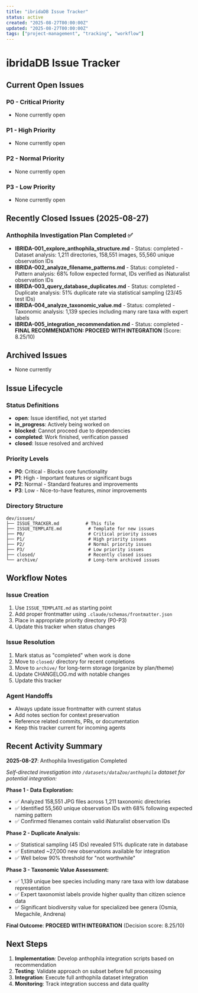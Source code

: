 ```yaml
---
title: "ibridaDB Issue Tracker"
status: active
created: "2025-08-27T00:00:00Z"
updated: "2025-08-27T00:00:00Z"
tags: ["project-management", "tracking", "workflow"]
---
```


# ibridaDB Issue Tracker

## Current Open Issues

### P0 - Critical Priority
- None currently open

### P1 - High Priority
- None currently open

### P2 - Normal Priority  
- None currently open

### P3 - Low Priority
- None currently open

## Recently Closed Issues (2025-08-27)

### Anthophila Investigation Plan Completed ✅
- **IBRIDA-001_explore_anthophila_structure.md** - Status: completed - Dataset analysis: 1,211 directories, 158,551 images, 55,560 unique observation IDs
- **IBRIDA-002_analyze_filename_patterns.md** - Status: completed - Pattern analysis: 68% follow expected format, IDs verified as iNaturalist observation IDs
- **IBRIDA-003_query_database_duplicates.md** - Status: completed - Duplicate analysis: 51% duplicate rate via statistical sampling (23/45 test IDs)
- **IBRIDA-004_analyze_taxonomic_value.md** - Status: completed - Taxonomic analysis: 1,139 species including many rare taxa with expert labels
- **IBRIDA-005_integration_recommendation.md** - Status: completed - **FINAL RECOMMENDATION: PROCEED WITH INTEGRATION** (Score: 8.25/10)

## Archived Issues

- None currently

## Issue Lifecycle

### Status Definitions
- **open**: Issue identified, not yet started
- **in_progress**: Actively being worked on
- **blocked**: Cannot proceed due to dependencies
- **completed**: Work finished, verification passed  
- **closed**: Issue resolved and archived

### Priority Levels
- **P0**: Critical - Blocks core functionality
- **P1**: High - Important features or significant bugs
- **P2**: Normal - Standard features and improvements
- **P3**: Low - Nice-to-have features, minor improvements

### Directory Structure
```
dev/issues/
├── ISSUE_TRACKER.md          # This file
├── ISSUE_TEMPLATE.md          # Template for new issues
├── P0/                        # Critical priority issues
├── P1/                        # High priority issues  
├── P2/                        # Normal priority issues
├── P3/                        # Low priority issues
├── closed/                    # Recently closed issues
└── archive/                   # Long-term archived issues
```

## Workflow Notes

### Issue Creation
1. Use `ISSUE_TEMPLATE.md` as starting point
2. Add proper frontmatter using `.claude/schemas/frontmatter.json`
3. Place in appropriate priority directory (P0-P3)
4. Update this tracker when status changes

### Issue Resolution  
1. Mark status as "completed" when work is done
2. Move to `closed/` directory for recent completions
3. Move to `archive/` for long-term storage (organize by plan/theme)
4. Update CHANGELOG.md with notable changes
5. Update this tracker

### Agent Handoffs
- Always update issue frontmatter with current status
- Add notes section for context preservation
- Reference related commits, PRs, or documentation
- Keep this tracker current for incoming agents

## Recent Activity Summary

**2025-08-27**: Anthophila Investigation Completed

*Self-directed investigation into `/datasets/dataZoo/anthophila` dataset for potential integration:*

**Phase 1 - Data Exploration:**
- ✅ Analyzed 158,551 JPG files across 1,211 taxonomic directories
- ✅ Identified 55,560 unique observation IDs with 68% following expected naming pattern
- ✅ Confirmed filenames contain valid iNaturalist observation IDs

**Phase 2 - Duplicate Analysis:**
- ✅ Statistical sampling (45 IDs) revealed 51% duplicate rate in database
- ✅ Estimated ~27,000 new observations available for integration
- ✅ Well below 90% threshold for "not worthwhile"

**Phase 3 - Taxonomic Value Assessment:**
- ✅ 1,139 unique bee species including many rare taxa with low database representation
- ✅ Expert taxonomist labels provide higher quality than citizen science data
- ✅ Significant biodiversity value for specialized bee genera (Osmia, Megachile, Andrena)

**Final Outcome**: **PROCEED WITH INTEGRATION** (Decision score: 8.25/10)

## Next Steps

1. **Implementation**: Develop anthophila integration scripts based on recommendation
2. **Testing**: Validate approach on subset before full processing  
3. **Integration**: Execute full anthophila dataset integration
4. **Monitoring**: Track integration success and data quality